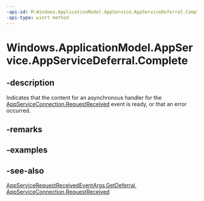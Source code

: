 ```yaml
---
-api-id: M:Windows.ApplicationModel.AppService.AppServiceDeferral.Complete
-api-type: winrt method
---
```


<!-- Method syntax
public void Complete()
-->

# Windows.ApplicationModel.AppService.AppServiceDeferral.Complete

## -description
Indicates that the content for an asynchronous handler for the [AppServiceConnection.RequestReceived](appserviceconnection_requestreceived.md) event is ready, or that an error occurred.

## -remarks

## -examples

## -see-also
[AppServiceRequestReceivedEventArgs.GetDeferral](appservicerequestreceivedeventargs_getdeferral_254836512.md), [AppServiceConnection.RequestReceived](appserviceconnection_requestreceived.md)